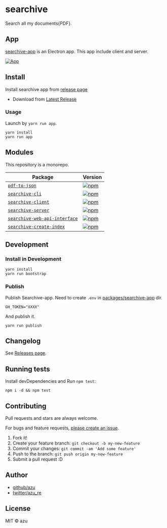 # searchive

Search all my documents{PDF}.

## App

[searchive-app](./packages/searchive-app) is an Electron app.
This app include client and server.

[![App](https://media.giphy.com/media/3o6fIYo3aDtasisB2M/giphy.gif)](http://www.giphy.com/gifs/3o6fIYo3aDtasisB2M)

## Install

Install searchive app from [release page](https://github.com/azu/searchive/releases)

- Download from [Latest Release](https://github.com/azu/searchive/releases/latest)

### Usage

Launch by `yarn run app`.

    yarn install
    yarn run app

## Modules

This repository is a monorepo.

| Package | Version |
|---------|---------|
| [`pdf-to-json`](./packages/pdf-to-json) | [![npm](https://img.shields.io/npm/v/pdf-to-json.svg?style=flat-square)](https://www.npmjs.com/package/pdf-to-json)
| [`searchive-cli`](./packages/searchive-cli) | [![npm](https://img.shields.io/npm/v/searchive-cli.svg?style=flat-square)](https://www.npmjs.com/package/searchive-cli)
| [`searchive-client`](./packages/searchive-client) | [![npm](https://img.shields.io/npm/v/searchive-client.svg?style=flat-square)](https://www.npmjs.com/package/searchive-client)
| [`searchive-server`](./packages/searchive-server) | [![npm](https://img.shields.io/npm/v/searchive-server.svg?style=flat-square)](https://www.npmjs.com/package/searchive-server)
| [`searchive-web-api-interface`](./packages/searchive-web-api-interface) | [![npm](https://img.shields.io/npm/v/searchive-web-api-interface.svg?style=flat-square)](https://www.npmjs.com/package/searchive-web-api-interface)
| [`searchive-create-index`](./packages/searchive-create-index) | [![npm](https://img.shields.io/npm/v/searchive-create-index.svg?style=flat-square)](https://www.npmjs.com/package/searchive-create-index)

## Development

### Install in Development

    yarn install
    yarn run bootstrap

### Publish

Publish Searchive-app.
Need to create `.env` in [packages/searchive-app](packages/searchive-app) dir.

```
GH_TOKEN="XXXX"
```

And publish it.

    yarn run publish

## Changelog

See [Releases page](https://github.com/azu/searchive/releases).

## Running tests

Install devDependencies and Run `npm test`:

    npm i -d && npm test

## Contributing

Pull requests and stars are always welcome.

For bugs and feature requests, [please create an issue](https://github.com/azu/searchive/issues).

1. Fork it!
2. Create your feature branch: `git checkout -b my-new-feature`
3. Commit your changes: `git commit -am 'Add some feature'`
4. Push to the branch: `git push origin my-new-feature`
5. Submit a pull request :D

## Author

- [github/azu](https://github.com/azu)
- [twitter/azu_re](https://twitter.com/azu_re)

## License

MIT © azu
